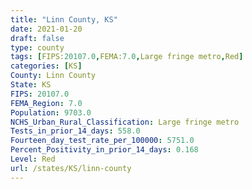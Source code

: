 ```yaml
---
title: "Linn County, KS"
date: 2021-01-20
draft: false
type: county
tags: [FIPS:20107.0,FEMA:7.0,Large fringe metro,Red]
categories: [KS]
County: Linn County
State: KS
FIPS: 20107.0
FEMA_Region: 7.0
Population: 9703.0
NCHS_Urban_Rural_Classification: Large fringe metro
Tests_in_prior_14_days: 558.0
Fourteen_day_test_rate_per_100000: 5751.0
Percent_Positivity_in_prior_14_days: 0.168
Level: Red
url: /states/KS/linn-county
---
```



